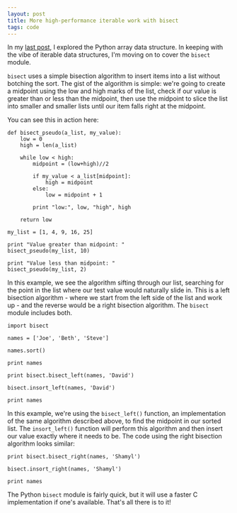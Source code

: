 ```yaml
---
layout: post
title: More high-performance iterable work with bisect
tags: code
---
```


In my [last post](/2015/01/05/and-here-i-was-thinking-arrays-were-for-javascript-and-lists-were-for-python.html), I explored the Python array data structure. In keeping with the vibe of iterable data structures, I'm moving on to cover the `bisect` module.

`bisect` uses a simple bisection algorithm to insert items into a list without botching the sort. The gist of the algorithm is simple: we're going to create a midpoint using the low and high marks of the list, check if our value is greater than or less than the midpoint, then use the midpoint to slice the list into smaller and smaller lists until our item falls right at the midpoint.

You can see this in action here:

	def bisect_pseudo(a_list, my_value):
		low = 0
		high = len(a_list)

		while low < high:
			midpoint = (low+high)//2

			if my_value < a_list[midpoint]:
				high = midpoint
			else:
				low = midpoint + 1

			print "low:", low, "high", high

		return low

	my_list = [1, 4, 9, 16, 25]

	print "Value greater than midpoint: "
	bisect_pseudo(my_list, 10)

	print "Value less than midpoint: "
	bisect_pseudo(my_list, 2)

In this example, we see the algorithm sifting through our list, searching for the point in the list where our test value would naturally slide in. This is a left bisection algorithm - where we start from the left side of the list and work up - and the reverse would be a right bisection algorithm. The `bisect` module includes both.

	import bisect

	names = ['Joe', 'Beth', 'Steve']

	names.sort()

	print names

	print bisect.bisect_left(names, 'David')

	bisect.insort_left(names, 'David')

	print names

In this example, we're using the `bisect_left()` function, an implementation of the same algorithm described above, to find the midpoint in our sorted list. The `insort_left()` function will perform this algorithm and then insert our value exactly where it needs to be. The code using the right bisection algorithm looks similar:

	print bisect.bisect_right(names, 'Shamyl')

	bisect.insort_right(names, 'Shamyl')

	print names

The Python `bisect` module is fairly quick, but it will use a faster C implementation if one's available. That's all there is to it! 